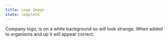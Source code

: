 ```yaml
---
title: Logo Image
state: complete
---
```

Company logo, is on a white background so will look strange.  When added to organisms and up it will appear correct.
